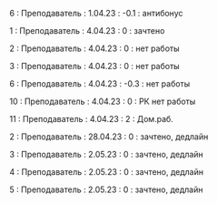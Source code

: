 6 : Преподаватель : 1.04.23 : -0.1 : антибонус

1 : Преподаватель : 4.04.23 : 0 : зачтено

2 : Преподаватель : 4.04.23 : 0 : нет работы

3 : Преподаватель : 4.04.23 : 0 : нет работы

6 : Преподаватель : 4.04.23 : -0.3 : нет работы

10 : Преподаватель : 4.04.23 : 0 : РК нет работы

11 : Преподаватель : 4.04.23 : 2 : Дом.раб.

2 : Преподаватель : 28.04.23 : 0 : зачтено, дедлайн

3 : Преподаватель : 2.05.23 : 0 : зачтено, дедлайн

4 : Преподаватель : 2.05.23 : 0 : зачтено, дедлайн

5 : Преподаватель : 2.05.23 : 0 : зачтено, дедлайн


